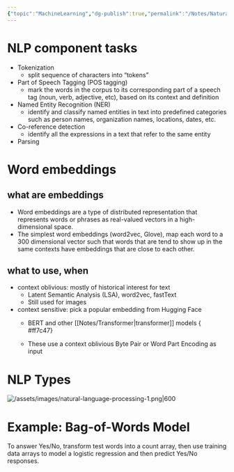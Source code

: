 ```yaml
---
{"topic":"MachineLearning","dg-publish":true,"permalink":"/Notes/Natural Language Processing/","dgPassFrontmatter":true,"noteIcon":""}
---
```



# NLP component tasks
- Tokenization
	- split sequence of characters into “tokens”
- Part of Speech Tagging (POS tagging)
	- mark the words in the corpus to its corresponding part of a speech tag (noun, verb, adjective, etc), based on its context and definition
- Named Entity Recognition (NER)
	- identify and classify named entities in text into predefined categories such as person names, organization names, locations, dates, etc.
- Co-reference detection
	- identify all the expressions in a text that refer to the same entity
- Parsing

# Word embeddings
## what are embeddings
- Word embeddings are a type of distributed representation that represents words or phrases as real-valued vectors in a high-dimensional space. 
- The simplest word embeddings (word2vec, Glove), map each word to a 300 dimensional vector such that words that are tend to show up in the same contexts have embeddings that are close to each other.
## what to use, when
- context oblivious: mostly of historical interest for text
	- Latent Semantic Analysis (LSA), word2vec, fastText
	- Still used for images
- context sensitive: pick a popular embedding from Hugging Face
	- BERT and other [[Notes/Transformer\|transformer]] models
{ #ff7c47}

	- These use a context oblivious Byte Pair or Word Part Encoding as input

# NLP Types
![/assets/images/natural-language-processing-1.png|600](/img/user/assets/images/natural-language-processing-1.png)
# Example: Bag-of-Words Model
To answer Yes/No, transform test words into a count array, then use training data arrays to model a logistic regression and then predict Yes/No responses.
